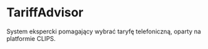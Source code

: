 TariffAdvisor
=============

System ekspercki pomagający wybrać taryfę telefoniczną, oparty na platformie CLIPS.